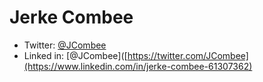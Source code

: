 Jerke Combee
============

- Twitter: [@JCombee](https://twitter.com/JCombee)
- Linked in: [@JCombee]([https://twitter.com/JCombee](https://www.linkedin.com/in/jerke-combee-61307362)
